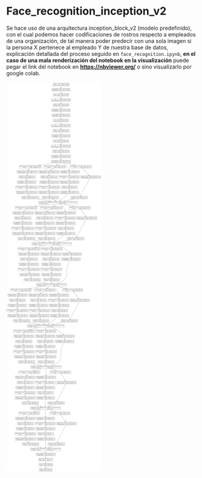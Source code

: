 # Face_recognition_inception_v2
Se hace uso de una arquitectura inception_block_v2 (modelo predefinido), con el cual podemos hacer codificaciones de rostros respecto a empleados de una organización, de tal manera poder predecir con una sola imagen si la persona X pertenece al empleado Y de nuestra base de datos,
explicación detallada del proceso seguido en `face_recognition.ipynb`, <font>**en el caso de una mala renderización del notebook en la visualización**</font> puede pegar el link del notebook en **https://nbviewer.org/** o sino visualizarlo por google colab.
<br>
<br>
<img src = 'images/model.png'>

